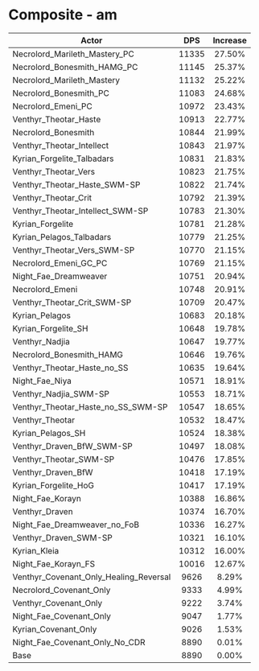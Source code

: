# Composite - am
| Actor | DPS | Increase |
|---|:---:|:---:|
|Necrolord_Marileth_Mastery_PC|11335|27.50%|
|Necrolord_Bonesmith_HAMG_PC|11145|25.37%|
|Necrolord_Marileth_Mastery|11132|25.22%|
|Necrolord_Bonesmith_PC|11083|24.68%|
|Necrolord_Emeni_PC|10972|23.43%|
|Venthyr_Theotar_Haste|10913|22.77%|
|Necrolord_Bonesmith|10844|21.99%|
|Venthyr_Theotar_Intellect|10843|21.97%|
|Kyrian_Forgelite_Talbadars|10831|21.83%|
|Venthyr_Theotar_Vers|10823|21.75%|
|Venthyr_Theotar_Haste_SWM-SP|10822|21.74%|
|Venthyr_Theotar_Crit|10792|21.39%|
|Venthyr_Theotar_Intellect_SWM-SP|10783|21.30%|
|Kyrian_Forgelite|10781|21.28%|
|Kyrian_Pelagos_Talbadars|10779|21.25%|
|Venthyr_Theotar_Vers_SWM-SP|10770|21.15%|
|Necrolord_Emeni_GC_PC|10769|21.15%|
|Night_Fae_Dreamweaver|10751|20.94%|
|Necrolord_Emeni|10748|20.91%|
|Venthyr_Theotar_Crit_SWM-SP|10709|20.47%|
|Kyrian_Pelagos|10683|20.18%|
|Kyrian_Forgelite_SH|10648|19.78%|
|Venthyr_Nadjia|10647|19.77%|
|Necrolord_Bonesmith_HAMG|10646|19.76%|
|Venthyr_Theotar_Haste_no_SS|10635|19.64%|
|Night_Fae_Niya|10571|18.91%|
|Venthyr_Nadjia_SWM-SP|10553|18.71%|
|Venthyr_Theotar_Haste_no_SS_SWM-SP|10547|18.65%|
|Venthyr_Theotar|10532|18.47%|
|Kyrian_Pelagos_SH|10524|18.38%|
|Venthyr_Draven_BfW_SWM-SP|10497|18.08%|
|Venthyr_Theotar_SWM-SP|10476|17.85%|
|Venthyr_Draven_BfW|10418|17.19%|
|Kyrian_Forgelite_HoG|10417|17.19%|
|Night_Fae_Korayn|10388|16.86%|
|Venthyr_Draven|10374|16.70%|
|Night_Fae_Dreamweaver_no_FoB|10336|16.27%|
|Venthyr_Draven_SWM-SP|10321|16.10%|
|Kyrian_Kleia|10312|16.00%|
|Night_Fae_Korayn_FS|10016|12.67%|
|Venthyr_Covenant_Only_Healing_Reversal|9626|8.29%|
|Necrolord_Covenant_Only|9333|4.99%|
|Venthyr_Covenant_Only|9222|3.74%|
|Night_Fae_Covenant_Only|9047|1.77%|
|Kyrian_Covenant_Only|9026|1.53%|
|Night_Fae_Covenant_Only_No_CDR|8890|0.01%|
|Base|8890|0.00%|
